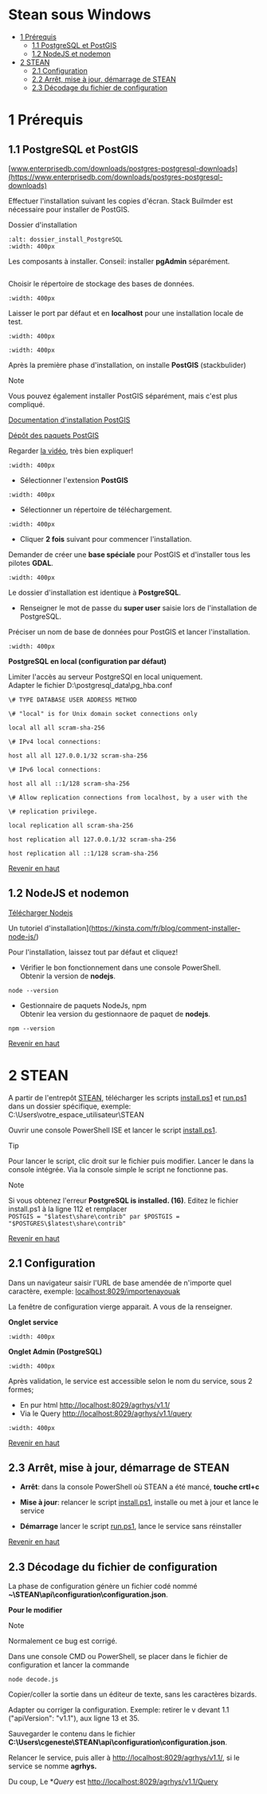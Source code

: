 # Stean sous Windows
- [1 Prérequis](#prerequis)  
  - [1.1 PostgreSQL et PostGIS](#postgresl)  
  - [1.2 NodeJS et nodemon](#nodejs)  
- [2 STEAN](#stean)  
  - [2.1 Configuration](#configuration)  
  - [2.2 Arrêt, mise à jour, démarrage de STEAN](#start)  
  - [2.3 Décodage du fichier de configuration](#decode)  

<a id="top"></a>
<a id="prerequis"></a>
# 1 Prérequis

<a id="postgresl"></a>
## 1.1 PostgreSQL et PostGIS

[www.enterprisedb.com/downloads/postgres-postgresql-downloads](https://www.enterprisedb.com/downloads/postgres-postgresql-downloads)

Effectuer l'installation suivant les copies d'écran. Stack Builmder est nécessaire pour installer de PostGIS.

Dossier d'installation

```{image} dossier_install_PostgreSQL.png
:alt: dossier_install_PostgreSQL
:width: 400px
```

Les composants à installer. Conseil: installer **pgAdmin** séparément.

```{image} composants_PostgreSQL.png
```

Choisir le répertoire de stockage des bases de données.

```{image} dossier_data.png
:width: 400px
```

Laisser le port par défaut et en **localhost** pour une installation
locale de test.


```{image} port_postgresql.png
:width: 400px
```
```{image} postgreSQl_local.png
:width: 400px
```

Après la première phase d'installation, on installe **PostGIS** (stackbulider)  

> [!NOTE]
> Vous pouvez également installer PostGIS séparément, mais c'est plus compliqué.

[Documentation d'installation PostGIS](https://postgis.net/documentation/getting_started/install_windows)

[Dépôt des paquets PostGIS](https://download.osgeo.org/postgis/windows/pg16/?C=M&O=D>)

Regarder [la vidéo](https://video.osgeo.org/w/57e27085-6352-43e6-b64a-c29c1dcda8ee), très bien expliquer!

```{image} stackbuiler1.png
:width: 400px
```

* Sélectionner l'extension **PostGIS**

```{image} stackbuiler2.png
:width: 400px
```

* Sélectionner un répertoire de téléchargement.

```{image} stackbuiler3.png
:width: 400px
```

* Cliquer **2 fois** suivant pour commencer l'installation.

Demander de créer une **base spéciale** pour PostGIS et d'installer tous les pilotes **GDAL**.

```{image} postgis1.png
:width: 400px
```

Le dossier d'installation est identique à **PostgreSQL**.

* Renseigner le mot de passe du **super user** saisie lors de l'installation de PostgreSQL.

Préciser un nom de base de données pour PostGIS et lancer l'installation.

```{image} postgis2.png
:width: 400px
```
 
**PostgreSQL en local (configuration par défaut)**

Limiter l'accès au serveur PostgreSQl en local uniquement.  
Adapter le fichier D:\postgresql_data\pg_hba.conf
```
\# TYPE DATABASE USER ADDRESS METHOD

\# "local" is for Unix domain socket connections only

local all all scram-sha-256

\# IPv4 local connections:

host all all 127.0.0.1/32 scram-sha-256

\# IPv6 local connections:

host all all ::1/128 scram-sha-256

\# Allow replication connections from localhost, by a user with the

\# replication privilege.

local replication all scram-sha-256

host replication all 127.0.0.1/32 scram-sha-256

host replication all ::1/128 scram-sha-256
```
[Revenir en haut](#top)  
<a id="nodejs"></a>
## 1.2 NodeJS et nodemon

[Télécharger Nodejs](https://nodejs.org/en/download)

Un tutoriel d'installation](https://kinsta.com/fr/blog/comment-installer-node-js/)

Pour l'installation, laissez tout par défaut et cliquez!

* Vérifier le bon fonctionnement dans une console PowerShell.  
Obtenir la version de **nodejs**.
```
node --version
```
* Gestionnaire de paquets NodeJs, npm  
Obtenir lea version du gestionnaore de paquet de  **nodejs**.

```
npm --version
```
[Revenir en haut](#top) 
<a id="stean"></a>
# 2 STEAN

A partir de l'entrepôt [STEAN](<https://github.com/Mario-35/STEAN>), télécharger les scripts
[install.ps1](https://github.com/Mario-35/STEAN/blob/main/scripts/install.ps1) et [run.ps1](https://github.com/Mario-35/STEAN/blob/main/scripts/run.ps1)
dans un dossier spécifique, exemple: C:\Users\votre_espace_utilisateur\STEAN

Ouvrir une console PowerShell ISE et lancer le script
[install.ps1](https://github.com/Mario-35/STEAN/blob/main/scripts/install.ps1).  

>[!TIP]
>Pour lancer le script, clic droit sur le fichier puis modifier. Lancer le dans la console intégrée. Via la console simple le script ne fonctionne pas.

>[!NOTE]
>Si vous obtenez l'erreur **PostgreSQL is installed. (16)**.
>Editez le fichier install.ps1 à la ligne 112 et remplacer  
```POSTGIS = "$latest\share\contrib" par $POSTGIS = "$POSTGRES\$latest\share\contrib"```

[Revenir en haut](#top)  
<a id="configuration"></a>
## 2.1 Configuration 

Dans un navigateur saisir l'URL de base amendée de n'importe quel caractère, exemple:
[localhost:8029/importenayouak](http:/localhost:8029/importenayoik)

La fenêtre de configuration vierge apparait. A vous de la renseigner.

**Onglet service**

```{image} create_service_STEAN1.png
:width: 400px
```

**Onglet Admin (PostgreSQL)**

```{image} create_service_STEAN2.png
:width: 400px
```

Après validation, le service est accessible selon le nom du service, sous 2 formes;  
* En pur html <http://localhost:8029/agrhys/v1.1/>
* Via le Query <http://localhost:8029/agrhys/v1.1/query>

```{image} query.png
:width: 400px
```

[Revenir en haut](#top)  
<a id="start"></a>
## 2.3 Arrêt, mise à jour, démarrage de STEAN

* **Arrêt**: dans la console PowerShell où STEAN a été mancé, **touche crtl+c**

* **Mise à jour**: relancer le script
[install.ps1](https://github.com/Mario-35/STEAN/blob/main/scripts/install.ps1), installe ou met à jour et lance le service

* **Démarrage** lancer le script
[run.ps1](https://github.com/Mario-35/STEAN/blob/main/scripts/run.ps1), lance le service sans réinstaller

[Revenir en haut](#top)  
<a id="decode"></a>
## 2.3 Décodage du fichier de configuration

La phase de configuration génère un fichier codé nommé
**\~\STEAN\api\configuration\configuration.json**.

**Pour le modifier**
>[!NOTE]
>Normalement ce bug est corrigé.

Dans une console CMD ou PowerShell, se placer dans le fichier de
configuration et lancer la commande
```
node decode.js
```

Copier/coller la sortie dans un éditeur de texte, sans les caractères bizards.

Adapter ou corriger la configuration. Exemple: retirer le v devant 1.1 ("apiVersion": "v1.1"), aux ligne 13 et 35.

Sauvegarder le contenu dans le fichier **C:\Users\cgeneste\STEAN\api\configuration\configuration.json**.

Relancer le service, puis aller à <http://localhost:8029/agrhys/v1.1/>, si le service se nomme **agrhys.**

Du coup, Le **Query* est <http://localhost:8029/agrhys/v1.1/Query>
